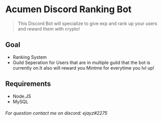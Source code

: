 # Acumen Discord Ranking Bot

> This Discord Bot will specialize to give exp and rank up your users and reward them with crypto!

## Goal

- Ranking System
- Guild Seperation for Users that are in multiple guild that the bot is currently on.It also will reward you Mintme for everytime you lvl up!

## Requirements

- Node.JS
- MySQL

###### For question contact me on discord: ejayz#2275
